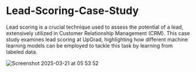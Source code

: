 # Lead-Scoring-Case-Study
Lead scoring is a crucial technique used to assess the potential of a lead, extensively utilized in Customer Relationship Management (CRM). This case study examines lead scoring at UpGrad, highlighting how different machine learning models can be employed to tackle this task by learning from labeled data.


![Screenshot 2025-03-21 at 05 53 52](https://github.com/user-attachments/assets/6394dead-672d-4f03-9c69-4e9e86aa259e)
